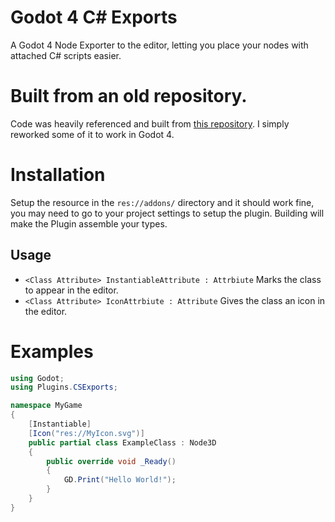 # Godot 4 C# Exports
A Godot 4 Node Exporter to the editor, letting you place your nodes with attached C# scripts easier.

# Built from an old repository.
Code was heavily referenced and built from [this repository](https://github.com/m50/Godot-CSharp-Node-Exports). I simply reworked some of it to work in Godot 4.

# Installation
Setup the resource in the `res://addons/` directory and it should work fine, you may need to go to your project settings to setup the plugin. Building will make the Plugin assemble your types.

Usage
-----
* `<Class Attribute> InstantiableAttribute : Attrbiute` Marks the class to appear in the editor.
* `<Class Attribute> IconAttrbiute : Attribute` Gives the class an icon in the editor.

# Examples
```CS
using Godot;
using Plugins.CSExports;

namespace MyGame
{
	[Instantiable]
	[Icon("res://MyIcon.svg")]
	public partial class ExampleClass : Node3D
	{
		public override void _Ready()
		{
			GD.Print("Hello World!");
		}
	}
}
```
